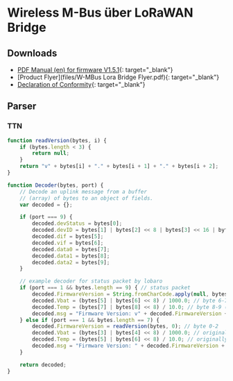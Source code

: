 # Wireless M-Bus über LoRaWAN Bridge

## Downloads

* [PDF Manual (en) for firmware V1.5.1](files/lorawan-wmbus-bridge_en.pdf){: target="_blank"}
* [Product Flyer](files/W-MBus Lora Bridge Flyer.pdf){: target="_blank"}
* [Declaration of Conformity](files/scan-ce-conformity-wmbus-lorawan.pdf){: target="_blank"}


## Parser
### TTN

```javascript
function readVersion(bytes, i) {
    if (bytes.length < 3) {
        return null;
    }
    return "v" + bytes[i] + "." + bytes[i + 1] + "." + bytes[i + 2];
}

function Decoder(bytes, port) {
    // Decode an uplink message from a buffer
    // (array) of bytes to an object of fields.
    var decoded = {};

    if (port === 9) {
        decoded.devStatus = bytes[0];
        decoded.devID = bytes[1] | bytes[2] << 8 | bytes[3] << 16 | bytes[4] << 24;
        decoded.dif = bytes[5];
        decoded.vif = bytes[6];
        decoded.data0 = bytes[7];
        decoded.data1 = bytes[8];
        decoded.data2 = bytes[9];
    }

    // example decoder for status packet by lobaro
    if (port === 1 && bytes.length == 9) { // status packet
        decoded.FirmwareVersion = String.fromCharCode.apply(null, bytes.slice(0, 5)); // byte 0-4
        decoded.Vbat = (bytes[5] | bytes[6] << 8) / 1000.0; // byte 6-7 (originally in mV)
        decoded.Temp = (bytes[7] | bytes[8] << 8) / 10.0; // byte 8-9 (originally in 10th degree C)
        decoded.msg = "Firmware Version: v" + decoded.FirmwareVersion + " Battery: " + decoded.Vbat + "V Temperature: " + decoded.Temp + "°C";
    } else if (port === 1 && bytes.length == 7) {
        decoded.FirmwareVersion = readVersion(bytes, 0); // byte 0-2
        decoded.Vbat = (bytes[3] | bytes[4] << 8) / 1000.0; // originally in mV
        decoded.Temp = (bytes[5] | bytes[6] << 8) / 10.0; // originally in 10th degree C
        decoded.msg = "Firmware Version: " + decoded.FirmwareVersion + " Battery: " + decoded.Vbat + "V Temperature: " + decoded.Temp + "°C";
    }

    return decoded;
}


```
